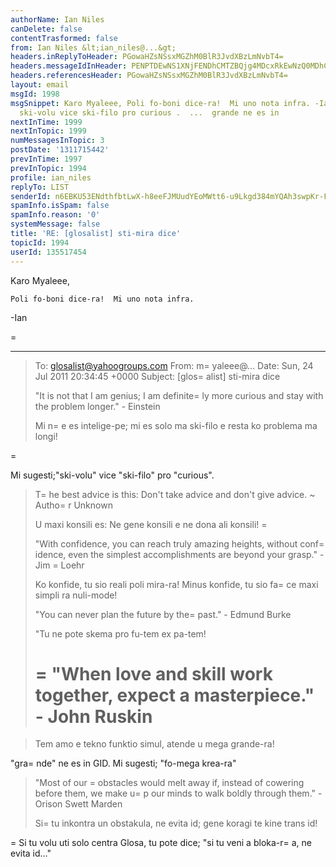 ```yaml
---
authorName: Ian Niles
canDelete: false
contentTrasformed: false
from: Ian Niles &lt;ian_niles@...&gt;
headers.inReplyToHeader: PGowaHZsNSsxMGZhM0BlR3JvdXBzLmNvbT4=
headers.messageIdInHeader: PENPTDEwNS1XNjFENDhCMTZBQjg4MDcxRkEwNzQ0MDhCMzIwQHBoeC5nYmw+
headers.referencesHeader: PGowaHZsNSsxMGZhM0BlR3JvdXBzLmNvbT4=
layout: email
msgId: 1998
msgSnippet: Karo Myaleee, Poli fo-boni dice-ra!  Mi uno nota infra. -Ian ...  Mi sugesti;
  ski-volu vice ski-filo pro curious .  ...  grande ne es in
nextInTime: 1999
nextInTopic: 1999
numMessagesInTopic: 3
postDate: '1311715442'
prevInTime: 1997
prevInTopic: 1994
profile: ian_niles
replyTo: LIST
senderId: n6EBKU53ENdthfbtLwX-h8eeFJMUudYEoMWtt6-u9Lkgd384mYQAh3swpKr-FhNXLNwa5SFNHOlIapQifs8WmwX9k3UOep0h
spamInfo.isSpam: false
spamInfo.reason: '0'
systemMessage: false
title: 'RE: [glosalist] sti-mira dice'
topicId: 1994
userId: 135517454
---
```



Karo Myaleee,

 

    Poli fo-boni dice-ra!  Mi uno nota infra.

 

-Ian

=
________________________________
> To: glosalist@yahoogroups.com 
> From: m=
yaleee@... 
> Date: Sun, 24 Jul 2011 20:34:45 +0000 
> Subject: [glos=
alist] sti-mira dice 
> 
> 
> 
> "It is not that I am genius; I am definite=
ly more curious and stay with 
> the problem longer." - Einstein 
> 
> Mi n=
e es intelige-pe; mi es solo ma ski-filo e resta ko problema ma longi! 

 
=

<ian> Mi sugesti;"ski-volu" vice "ski-filo" pro "curious". </ian>


> 
> T=
he best advice is this: Don't take advice and don't give advice. 
> ~ Autho=
r Unknown 
> 
> U maxi konsili es: Ne gene konsili e ne dona ali konsili! 
=
> 
> "With confidence, you can reach truly amazing heights, without 
> conf=
idence, even the simplest accomplishments are beyond your grasp." - 
> Jim =
Loehr 
> 
> Ko konfide, tu sio reali poli mira-ra! Minus konfide, tu sio fa=
ce maxi 
> simpli ra nuli-mode! 
> 
> "You can never plan the future by the=
 past." - Edmund Burke 
> 
> "Tu ne pote skema pro fu-tem ex pa-tem! 
> 
> =
"When love and skill work together, expect a masterpiece." - John Ruskin 
>=
 
> Tem amo e tekno funktio simul, atende u mega grande-ra! 

 

<ian> "gra=
nde" ne es in GID.  Mi sugesti; "fo-mega krea-ra" </ian>
> 
> "Most of our =
obstacles would melt away if, instead of cowering before 
> them, we make u=
p our minds to walk boldly through them." - Orison Swett 
> Marden 
> 
> Si=
 tu inkontra un obstakula, ne evita id; gene koragi te kine trans id! 

 

=
<ian> Si tu volu uti solo centra Glosa, tu pote dice; "si tu veni a bloka-r=
a, ne evita id..." </ian>


> 
> 
>   		 	   		  
